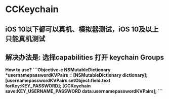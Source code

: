 # CCKeychain
<h2>iOS 10以下都可以真机、模拟器测试，iOS 10及以上只能真机测试</h2>
<h2>解决办法是: 选择capabilities 打开 keychain Groups</h2>
</hr>
<b>How to use?<b>
```Objective-c
    NSMutableDictionary *usernamepasswordKVPairs = [NSMutableDictionary dictionary];
    [usernamepasswordKVPairs setObject:field.text forKey:KEY_PASSWORD];
    [CCKeychain save:KEY_USERNAME_PASSWORD data:usernamepasswordKVPairs];
```
